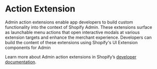 # Action Extension

Admin action extensions enable app developers to build custom functionality into the context of Shopify Admin. These extensions surface as launchable menu actions that open interactive modals at various extension targets and enhance the merchant experience. Developers can build the content of these extensions using Shopify's UI Extension components for Admin

Learn more about Admin action extensions in Shopify’s [developer documentation](https://shopify.dev/docs/apps/admin/admin-actions-and-blocks).
